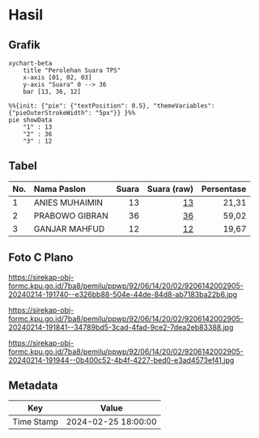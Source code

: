 # Hasil

## Grafik

```mermaid
xychart-beta
    title "Perolehan Suara TPS"
    x-axis [01, 02, 03]
    y-axis "Suara" 0 --> 36
    bar [13, 36, 12]
```

```mermaid
%%{init: {"pie": {"textPosition": 0.5}, "themeVariables": {"pieOuterStrokeWidth": "5px"}} }%%
pie showData
    "1" : 13
    "2" : 36
    "3" : 12
```

## Tabel

| No. | Nama Paslon    | Suara | Suara (raw) | Persentase |
|:--- |:-------------- | -----:| -----------:| ----------:|
| 1   | ANIES MUHAIMIN | 13    | [13][p-1]   | 21,31      |
| 2   | PRABOWO GIBRAN | 36    | [36][p-2]   | 59,02      |
| 3   | GANJAR MAHFUD  | 12    | [12][p-3]   | 19,67      |


[p-1]: https://github.com/gigit-pemilu/pemilu-2024-92-papua-barat/blob/main/pilpres/hitung-suara/sub/92-papua-barat/sub/06-teluk-bintuni/sub/14-sumuri/sub/2002-tanah-merah/sub/905-tps/sub/paslon-1.txt
[p-2]: https://github.com/gigit-pemilu/pemilu-2024-92-papua-barat/blob/main/pilpres/hitung-suara/sub/92-papua-barat/sub/06-teluk-bintuni/sub/14-sumuri/sub/2002-tanah-merah/sub/905-tps/sub/paslon-2.txt
[p-3]: https://github.com/gigit-pemilu/pemilu-2024-92-papua-barat/blob/main/pilpres/hitung-suara/sub/92-papua-barat/sub/06-teluk-bintuni/sub/14-sumuri/sub/2002-tanah-merah/sub/905-tps/sub/paslon-3.txt

## Foto C Plano

https://sirekap-obj-formc.kpu.go.id/7ba8/pemilu/ppwp/92/06/14/20/02/9206142002905-20240214-191740--e326bb88-504e-44de-84d8-ab7183ba22b6.jpg

https://sirekap-obj-formc.kpu.go.id/7ba8/pemilu/ppwp/92/06/14/20/02/9206142002905-20240214-191841--34789bd5-3cad-4fad-9ce2-7dea2eb83388.jpg

https://sirekap-obj-formc.kpu.go.id/7ba8/pemilu/ppwp/92/06/14/20/02/9206142002905-20240214-191944--0b400c52-4b4f-4227-bed0-e3ad4573ef41.jpg


## Metadata

| Key        | Value               |
| ---------- | ------------------- |
| Time Stamp | 2024-02-25 18:00:00 |



